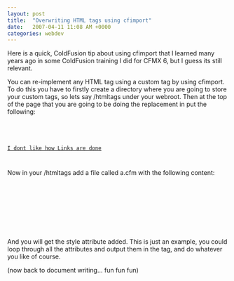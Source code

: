 ```yaml
---
layout: post
title:  "Overwriting HTML tags using cfimport"
date:   2007-04-11 11:08 AM +0000
categories: webdev
---
```

Here is a quick, ColdFusion tip about using cfimport that I learned many years ago in some ColdFusion training I did for CFMX 6, but I guess its still relevant.

You can re-implement any HTML tag using a custom tag by using cfimport. To do this you have to firstly create a directory where you are going to store your custom tags, so lets say /htmltags under your webroot. Then at the top of the page that you are going to be doing the replacement in put the following:

<code>
<cfimport prefix="" taglib="/htmltags">

<a href="somelink">I dont like how Links are done</a>

</code>

Now in your /htmltags add a file called a.cfm with the following content:

<code>
<cfparam name="attributes.href" default="">
<cfif ThisTag.executionmode IS "start">
<a href="<cfoutput>#attributes.href#</cfoutput>" style="overWrittenStyle">
</cfif>
<cfif ThisTag.executionmode IS "end">
</a>
</cfif>
</code>

And you will get the style attribute added. This is just an example, you could loop through all the attributes and output them in the tag, and do whatever you like of course.

(now back to document writing... fun fun fun)